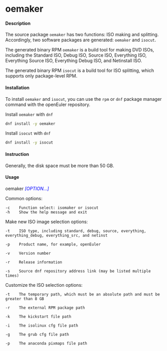 # oemaker

#### Description

The source package `oemaker` has two functions: ISO making and splitting. Accordingly, two software packages are generated: `oemaker` and `isocut`.

The generated binary RPM `oemaker` is a build tool for making DVD ISOs, including the Standard ISO, Debug ISO, Source ISO, Everything ISO, Everything Source ISO, Everything Debug ISO, and Netinstall ISO.

The generated binary RPM `isocut` is a build tool for ISO splitting, which supports only package-level RPM.

#### Installation

To install `oemaker` and `isocut`, you can use the `rpm` or `dnf` package manager command with the openEuler repository.

Install `oemaker` with `dnf`
```sh
dnf install -y oemaker
```

Install `isocut` with `dnf`
```sh
dnf install -y isocut
```

#### Instruction

Generally, the disk space must be more than 50 GB.

#### Usage

oemaker <font color=#0000FF >_[OPTION...]_</font>

  Common options:

    -c    Function select: isomaker or isocut
    -h    Show the help message and exit

  Make new ISO image selection options:

    -t    ISO type, including standard, debug, source, everything, everything_debug, everything_src, and netinst 

    -p    Product name, for example, openEuler

    -v    Version number

    -r    Release information

    -s    Source dnf repository address link (may be listed multiple times)

  Customize the ISO selection options:

    -t    The temporary path, which must be an absolute path and must be greater than 8 GB

    -r    The external RPM package path

    -k    The kickstart file path

    -i    The isolinux cfg file path

    -g    The grub cfg file path

    -p    The anaconda pixmaps file path
